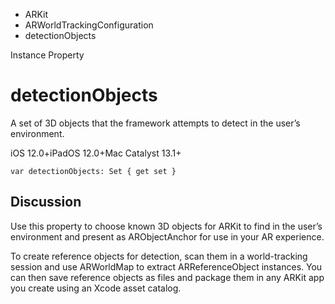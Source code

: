 

- ARKit
- ARWorldTrackingConfiguration
-  detectionObjects 

Instance Property

# detectionObjects

A set of 3D objects that the framework attempts to detect in the user’s environment.

iOS 12.0+iPadOS 12.0+Mac Catalyst 13.1+

``` source
var detectionObjects: Set { get set }
```

## Discussion

Use this property to choose known 3D objects for ARKit to find in the user’s environment and present as ARObjectAnchor for use in your AR experience.

To create reference objects for detection, scan them in a world-tracking session and use ARWorldMap to extract ARReferenceObject instances. You can then save reference objects as files and package them in any ARKit app you create using an Xcode asset catalog.

